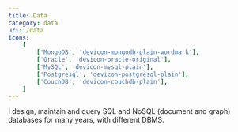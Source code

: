 ```yaml
---
title: Data
category: data
uri: /data
icons:
    [
        ['MongoDB', 'devicon-mongodb-plain-wordmark'],
        ['Oracle', 'devicon-oracle-original'],
        ['MySQL', 'devicon-mysql-plain'],
        ['Postgresql', 'devicon-postgresql-plain'],
        ['CouchDB', 'devicon-couchdb-plain'],
    ]
---
```


I design, maintain and query SQL and NoSQL (document and graph) databases for many years, with different DBMS.
